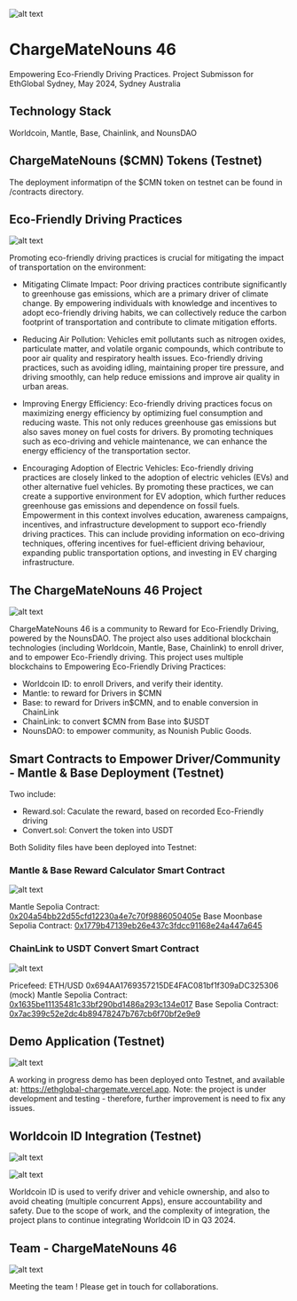![alt text](/test/ChargeMateNounce46.png)

# ChargeMateNouns 46  

Empowering Eco-Friendly Driving Practices. Project Submisson for EthGlobal Sydney, May 2024, Sydney Australia

## Technology Stack

Worldcoin, Mantle, Base, Chainlink, and NounsDAO

## ChargeMateNouns ($CMN) Tokens (Testnet)

The deployment informatipn of the $CMN token on testnet can be found in /contracts directory.

## Eco-Friendly Driving Practices

![alt text](/test/Problem.png)

Promoting eco-friendly driving practices is crucial for mitigating the impact of transportation on the environment:
- Mitigating Climate Impact: Poor driving practices contribute significantly to greenhouse gas emissions, which are a primary driver of climate change. By empowering individuals with knowledge and incentives to adopt eco-friendly driving habits, we can collectively reduce the carbon footprint of transportation and contribute to climate mitigation efforts.

- Reducing Air Pollution: Vehicles emit pollutants such as nitrogen oxides, particulate matter, and volatile organic compounds, which contribute to poor air quality and respiratory health issues. Eco-friendly driving practices, such as avoiding idling, maintaining proper tire pressure, and driving smoothly, can help reduce emissions and improve air quality in urban areas.
- Improving Energy Efficiency: Eco-friendly driving practices focus on maximizing energy efficiency by optimizing fuel consumption and reducing waste. This not only reduces greenhouse gas emissions but also saves money on fuel costs for drivers. By promoting techniques such as eco-driving and vehicle maintenance, we can enhance the energy efficiency of the transportation sector.
- Encouraging Adoption of Electric Vehicles: Eco-friendly driving practices are closely linked to the adoption of electric vehicles (EVs) and other alternative fuel vehicles. By promoting these practices, we can create a supportive environment for EV adoption, which further reduces greenhouse gas emissions and dependence on fossil fuels.
Empowerment in this context involves education, awareness campaigns, incentives, and infrastructure development to support eco-friendly driving practices. This can include providing information on eco-driving techniques, offering incentives for fuel-efficient driving behaviour, expanding public transportation options, and investing in EV charging infrastructure.

## The ChargeMateNouns 46 Project

![alt text](/test/Solution.png)

ChargeMateNouns 46 is a community to Reward for Eco-Friendly Driving, powered by the NounsDAO. The project also uses additional blockchain technologies (including Worldcoin, Mantle, Base, Chainlink) to enroll driver, and to empower Eco-Friendly driving.
This project uses multiple blockchains to Empowering Eco-Friendly Driving Practices: 
- Worldcoin ID: to enroll Drivers, and verify their identity. 
- Mantle: to reward for Drivers in $CMN 
- Base: to reward for Drivers in$CMN, and to enable conversion in ChainLink
- ChainLink: to convert $CMN from Base into $USDT
- NounsDAO: to empower community, as Nounish Public Goods.  

## Smart Contracts to Empower Driver/Community - Mantle & Base Deployment (Testnet)

Two  include: 
- Reward.sol: Caculate the reward, based on recorded Eco-Friendly driving
- Convert.sol: Convert the token into USDT

Both Solidity files have been deployed into Testnet:

### Mantle & Base Reward Calculator Smart Contract 

![alt text](/test/EmpowerDriver.png)

Mantle Sepolia Contract: [0x204a54bb22d55cfd12230a4e7c70f9886050405e](https://sepolia.etherscan.io/address/0x204a54bb22d55cfd12230a4e7c70f9886050405e)
Base Moonbase Sepolia Contract: [0x1779b47139eb26e437c3fdcc91168e24a447a645](https://sepolia.etherscan.io/address/0x1779b47139eb26e437c3fdcc91168e24a447a645)

### ChainLink to USDT Convert Smart Contract 

![alt text](/test/EmpowerCommunity.png)

Pricefeed: ETH/USD 0x694AA1769357215DE4FAC081bf1f309aDC325306 (mock)
Mantle Sepolia Contract:  [0x1635be11135481c33bf290bd1486a293c134e017](https://sepolia.etherscan.io/address/0x1635be11135481c33bf290bd1486a293c134e017)
Base Sepolia Contract:  [0x7ac399c52e2dc4b89478247b767cb6f70bf2e9e9](https://sepolia.etherscan.io/address/0x7ac399c52e2dc4b89478247b767cb6f70bf2e9e9)

## Demo Application (Testnet)

![alt text](/test/Demo.png)

A working in progress demo has been deployed onto Testnet, and available at: https://ethglobal-chargemate.vercel.app. Note: the project is under development and testing - therefore, further improvement is need to fix any issues. 

## Worldcoin ID Integration (Testnet)

![alt text](/test/Worldcoin.png)

![alt text](/test/Demo-WorldCoint.png)

Worldcoin ID is used to verify driver and vehicle ownership, and also to avoid cheating (multiple concurrent Apps), ensure accountability and safety. Due to the scope of work, and the complexity of integration, the project plans to continue integrating Worldcoin ID in Q3 2024.

## Team - ChargeMateNouns 46

![alt text](/test/Team.png)

Meeting the team ! Please get in touch for collaborations.  




